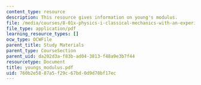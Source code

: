 ```yaml
---
content_type: resource
description: This resource gives information on young's modulus.
file: /media/courses/8-01x-physics-i-classical-mechanics-with-an-experimental-focus-fall-2002/760b2e5887a5f29c67bd0d9d78bf17ec_youngs_modulus.pdf
file_type: application/pdf
learning_resource_types: []
ocw_type: OCWFile
parent_title: Study Materials
parent_type: CourseSection
parent_uid: da202d3a-f83b-ad04-3813-f48a9e3b7f44
resourcetype: Document
title: youngs_modulus.pdf
uid: 760b2e58-87a5-f29c-67bd-0d9d78bf17ec
---
```

